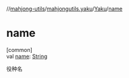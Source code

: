 //[mahjong-utils](../../../index.md)/[mahjongutils.yaku](../index.md)/[Yaku](index.md)/[name](name.md)

# name

[common]\
val [name](name.md): [String](https://kotlinlang.org/api/latest/jvm/stdlib/kotlin/-string/index.html)

役种名
